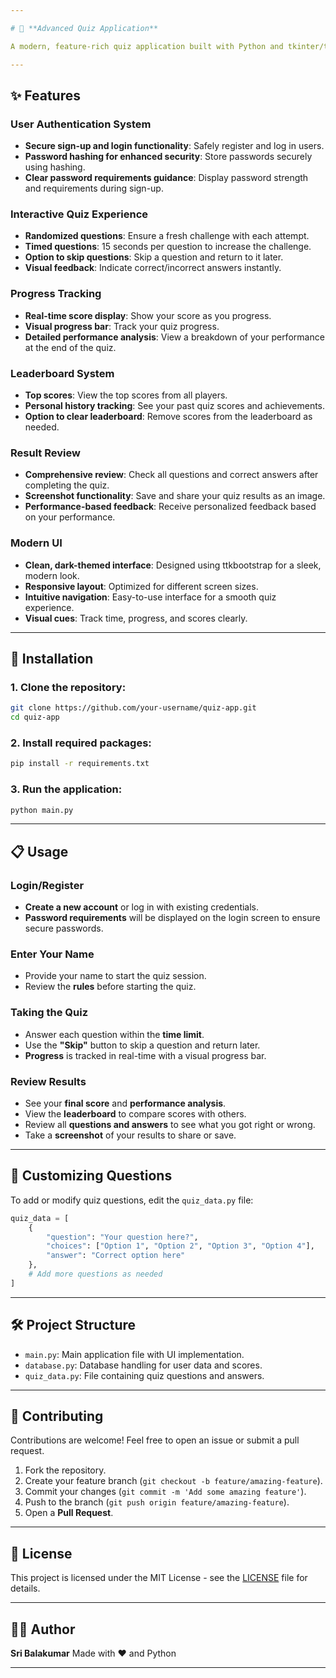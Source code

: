 ```yaml
---

# 🎯 **Advanced Quiz Application**

A modern, feature-rich quiz application built with Python and tkinter/ttkbootstrap, offering a complete quiz experience with user authentication, timed questions, score tracking, and an interactive user interface.

---
```


## ✨ **Features**

### **User Authentication System**

* **Secure sign-up and login functionality**: Safely register and log in users.
* **Password hashing for enhanced security**: Store passwords securely using hashing.
* **Clear password requirements guidance**: Display password strength and requirements during sign-up.

### **Interactive Quiz Experience**

* **Randomized questions**: Ensure a fresh challenge with each attempt.
* **Timed questions**: 15 seconds per question to increase the challenge.
* **Option to skip questions**: Skip a question and return to it later.
* **Visual feedback**: Indicate correct/incorrect answers instantly.

### **Progress Tracking**

* **Real-time score display**: Show your score as you progress.
* **Visual progress bar**: Track your quiz progress.
* **Detailed performance analysis**: View a breakdown of your performance at the end of the quiz.

### **Leaderboard System**

* **Top scores**: View the top scores from all players.
* **Personal history tracking**: See your past quiz scores and achievements.
* **Option to clear leaderboard**: Remove scores from the leaderboard as needed.

### **Result Review**

* **Comprehensive review**: Check all questions and correct answers after completing the quiz.
* **Screenshot functionality**: Save and share your quiz results as an image.
* **Performance-based feedback**: Receive personalized feedback based on your performance.

### **Modern UI**

* **Clean, dark-themed interface**: Designed using ttkbootstrap for a sleek, modern look.
* **Responsive layout**: Optimized for different screen sizes.
* **Intuitive navigation**: Easy-to-use interface for a smooth quiz experience.
* **Visual cues**: Track time, progress, and scores clearly.

---

## 🔧 **Installation**

### 1. Clone the repository:

```bash
git clone https://github.com/your-username/quiz-app.git
cd quiz-app
```

### 2. Install required packages:

```bash
pip install -r requirements.txt
```

### 3. Run the application:

```bash
python main.py
```

---

## 📋 **Usage**

### **Login/Register**

* **Create a new account** or log in with existing credentials.
* **Password requirements** will be displayed on the login screen to ensure secure passwords.

### **Enter Your Name**

* Provide your name to start the quiz session.
* Review the **rules** before starting the quiz.

### **Taking the Quiz**

* Answer each question within the **time limit**.
* Use the **"Skip"** button to skip a question and return later.
* **Progress** is tracked in real-time with a visual progress bar.

### **Review Results**

* See your **final score** and **performance analysis**.
* View the **leaderboard** to compare scores with others.
* Review all **questions and answers** to see what you got right or wrong.
* Take a **screenshot** of your results to share or save.

---

## 🧠 **Customizing Questions**

To add or modify quiz questions, edit the `quiz_data.py` file:

```python
quiz_data = [
    {
        "question": "Your question here?",
        "choices": ["Option 1", "Option 2", "Option 3", "Option 4"],
        "answer": "Correct option here"
    },
    # Add more questions as needed
]
```

---

## 🛠️ **Project Structure**

* `main.py`: Main application file with UI implementation.
* `database.py`: Database handling for user data and scores.
* `quiz_data.py`: File containing quiz questions and answers.

---

## 🤝 **Contributing**

Contributions are welcome! Feel free to open an issue or submit a pull request.

1. Fork the repository.
2. Create your feature branch (`git checkout -b feature/amazing-feature`).
3. Commit your changes (`git commit -m 'Add some amazing feature'`).
4. Push to the branch (`git push origin feature/amazing-feature`).
5. Open a **Pull Request**.

---

## 📄 **License**

This project is licensed under the MIT License - see the [LICENSE](LICENSE) file for details.

---

## 👨‍💻 **Author**

**Sri Balakumar**
Made with ❤️ and Python

---
